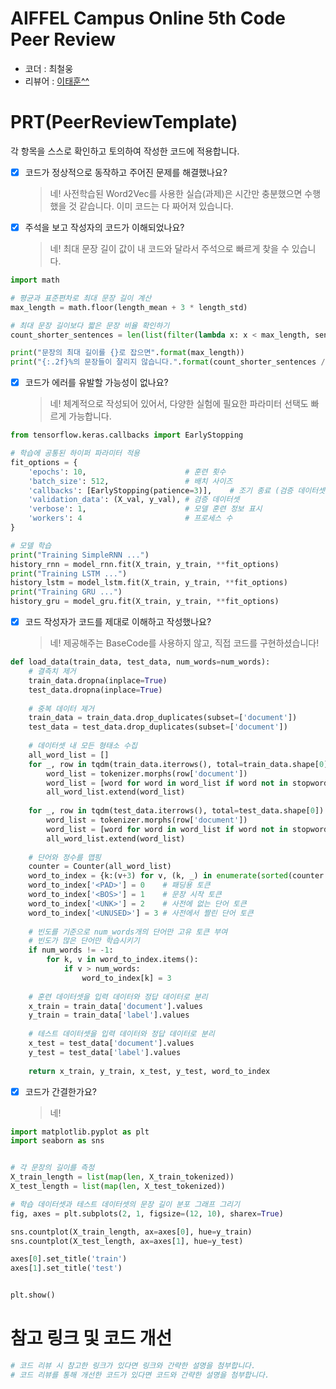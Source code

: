 # AIFFEL Campus Online 5th Code Peer Review
- 코더 : 최철웅
- 리뷰어 : [이태훈^^](https://github.com/git-ThLee)


# PRT(PeerReviewTemplate) 
각 항목을 스스로 확인하고 토의하여 작성한 코드에 적용합니다.

- [X] 코드가 정상적으로 동작하고 주어진 문제를 해결했나요?
  > 네! 사전학습된 Word2Vec를 사용한 실습(과제)은 시간만 충분했으면 수행했을 것 같습니다. 이미 코드는 다 짜어져 있습니다.

- [X] 주석을 보고 작성자의 코드가 이해되었나요?
  > 네! 최대 문장 길이 값이 내 코드와 달라서 주석으로 빠르게 찾을 수 있습니다.

```python
import math

# 평균과 표준편차로 최대 문장 길이 계산
max_length = math.floor(length_mean + 3 * length_std)

# 최대 문장 길이보다 짧은 문장 비율 확인하기
count_shorter_sentences = len(list(filter(lambda x: x < max_length, sentence_lengths)))

print("문장의 최대 길이를 {}로 잡으면".format(max_length))
print("{:.2f}%의 문장들이 잘리지 않습니다.".format(count_shorter_sentences / len(sentence_lengths) * 100))
```

- [X] 코드가 에러를 유발할 가능성이 없나요?
  > 네! 체계적으로 작성되어 있어서, 다양한 실험에 필요한 파라미터 선택도 빠르게 가능합니다.

```python
from tensorflow.keras.callbacks import EarlyStopping

# 학습에 공통된 하이퍼 파라미터 적용
fit_options = {
    'epochs': 10,                      # 훈련 횟수
    'batch_size': 512,                 # 배치 사이즈
    'callbacks': [EarlyStopping(patience=3)],    # 조기 종료 (검증 데이터셋에서 성능 향상이 되지 않았다면 훈련 종료)
    'validation_data': (X_val, y_val), # 검증 데이터셋
    'verbose': 1,                      # 모델 훈련 정보 표시
    'workers': 4                       # 프로세스 수
}

# 모델 학습
print("Training SimpleRNN ...")
history_rnn = model_rnn.fit(X_train, y_train, **fit_options)
print("Training LSTM ...")
history_lstm = model_lstm.fit(X_train, y_train, **fit_options)
print("Training GRU ...")
history_gru = model_gru.fit(X_train, y_train, **fit_options)
```

- [X] 코드 작성자가 코드를 제대로 이해하고 작성했나요?
  > 네! 제공해주는 BaseCode를 사용하지 않고, 직접 코드를 구현하셨습니다!

```python
def load_data(train_data, test_data, num_words=num_words):
    # 결측치 제거
    train_data.dropna(inplace=True)
    test_data.dropna(inplace=True)
    
    # 중복 데이터 제거
    train_data = train_data.drop_duplicates(subset=['document'])
    test_data = test_data.drop_duplicates(subset=['document'])
    
    # 데이터셋 내 모든 형태소 수집
    all_word_list = []
    for _, row in tqdm(train_data.iterrows(), total=train_data.shape[0]):
        word_list = tokenizer.morphs(row['document'])
        word_list = [word for word in word_list if word not in stopwords]
        all_word_list.extend(word_list)
    
    for _, row in tqdm(test_data.iterrows(), total=test_data.shape[0]):
        word_list = tokenizer.morphs(row['document'])
        word_list = [word for word in word_list if word not in stopwords]
        all_word_list.extend(word_list)
        
    # 단어와 정수를 맵핑
    counter = Counter(all_word_list)
    word_to_index = {k:(v+3) for v, (k, _) in enumerate(sorted(counter.items(), key=lambda x: x[1], reverse=True))}
    word_to_index['<PAD>'] = 0    # 패딩용 토큰
    word_to_index['<BOS>'] = 1    # 문장 시작 토큰
    word_to_index['<UNK>'] = 2    # 사전에 없는 단어 토큰
    word_to_index['<UNUSED>'] = 3 # 사전에서 짤린 단어 토큰
    
    # 빈도를 기준으로 num_words개의 단어만 고유 토큰 부여
    # 빈도가 많은 단어만 학습시키기
    if num_words != -1:
        for k, v in word_to_index.items():
            if v > num_words:
                word_to_index[k] = 3
    
    # 훈련 데이터셋을 입력 데이터와 정답 데이터로 분리
    x_train = train_data['document'].values
    y_train = train_data['label'].values
    
    # 테스트 데이터셋을 입력 데이터와 정답 데이터로 분리
    x_test = test_data['document'].values
    y_test = test_data['label'].values
    
    return x_train, y_train, x_test, y_test, word_to_index
```

- [X] 코드가 간결한가요?
  > 네! 

```python
import matplotlib.pyplot as plt
import seaborn as sns


# 각 문장의 길이를 측정
X_train_length = list(map(len, X_train_tokenized))
X_test_length = list(map(len, X_test_tokenized))

# 학습 데이터셋과 테스트 데이터셋의 문장 길이 분포 그래프 그리기
fig, axes = plt.subplots(2, 1, figsize=(12, 10), sharex=True)

sns.countplot(X_train_length, ax=axes[0], hue=y_train)
sns.countplot(X_test_length, ax=axes[1], hue=y_test)

axes[0].set_title('train')
axes[1].set_title('test')


plt.show()
```



# 참고 링크 및 코드 개선
```python
# 코드 리뷰 시 참고한 링크가 있다면 링크와 간략한 설명을 첨부합니다.
# 코드 리뷰를 통해 개선한 코드가 있다면 코드와 간략한 설명을 첨부합니다.
```
